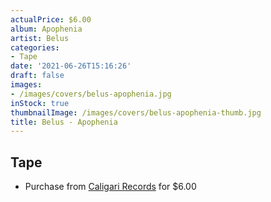 ```yaml
---
actualPrice: $6.00
album: Apophenia
artist: Belus
categories:
- Tape
date: '2021-06-26T15:16:26'
draft: false
images:
- /images/covers/belus-apophenia.jpg
inStock: true
thumbnailImage: /images/covers/belus-apophenia-thumb.jpg
title: Belus - Apophenia
---
```


## Tape
* Purchase from [Caligari Records](https://caligarirecords.storenvy.com/products/22092182-belus-apophenia) for $6.00

